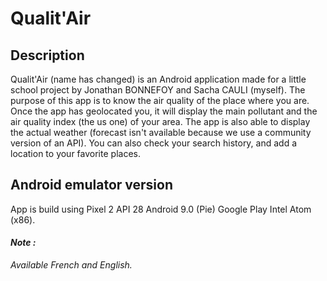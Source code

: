 # Qualit'Air


## Description
Qualit'Air (name has changed) is an Android application made for a little school project by Jonathan BONNEFOY and Sacha CAULI (myself). The purpose of this app is to know the air quality of the place where you are. Once the app has geolocated you, it will display the main pollutant and the air quality index (the us one) of your area. The app is also able to display the actual weather (forecast isn't available because we use a community version of an API). You can also check your search history, and add a location to your favorite places.


## Android emulator version 
App is build using Pixel 2 API 28 Android 9.0 (Pie) Google Play Intel Atom (x86).

#### *Note :*
*Available French and English.*
